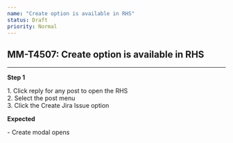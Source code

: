 ```yaml
---
name: "Create option is available in RHS"
status: Draft
priority: Normal
---
```


## MM-T4507: Create option is available in RHS

---

**Step 1**

1\. Click reply for any post to open the RHS\
2\. Select the post menu\
3\. Click the Create Jira Issue option

**Expected**

\- Create modal opens
